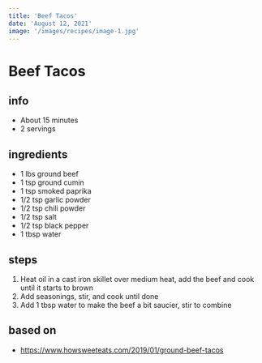 ```yaml
---
title: 'Beef Tacos'
date: 'August 12, 2021'
image: '/images/recipes/image-1.jpg'
---
```


# Beef Tacos  

## info  
* About 15 minutes  
* 2 servings  

## ingredients
* 1 lbs ground beef  
* 1 tsp ground cumin  
* 1 tsp smoked paprika  
* 1/2 tsp garlic powder  
* 1/2 tsp chili powder  
* 1/2 tsp salt  
* 1/2 tsp black pepper  
* 1 tbsp water  

## steps  
1. Heat oil in a cast iron skillet over medium heat, add the beef and cook until it starts to brown  
2. Add seasonings, stir, and cook until done  
3. Add 1 tbsp water to make the beef a bit saucier, stir to combine  

## based on  
* https://www.howsweeteats.com/2019/01/ground-beef-tacos  

